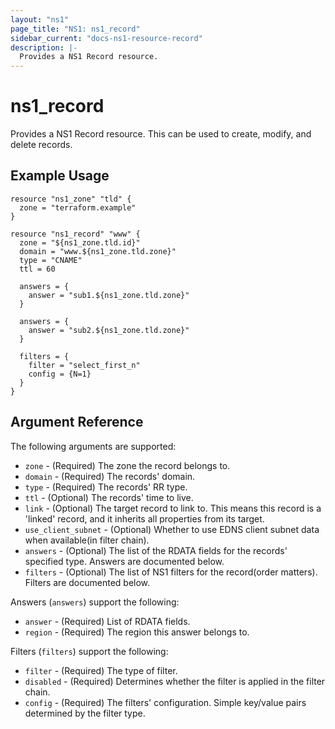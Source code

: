 ```yaml
---
layout: "ns1"
page_title: "NS1: ns1_record"
sidebar_current: "docs-ns1-resource-record"
description: |-
  Provides a NS1 Record resource.
---
```


# ns1\_record

Provides a NS1 Record resource. This can be used to create, modify, and delete records.

## Example Usage

```
resource "ns1_zone" "tld" {
  zone = "terraform.example"
}

resource "ns1_record" "www" {
  zone = "${ns1_zone.tld.id}"
  domain = "www.${ns1_zone.tld.zone}"
  type = "CNAME"
  ttl = 60

  answers = {
    answer = "sub1.${ns1_zone.tld.zone}"
  }

  answers = {
    answer = "sub2.${ns1_zone.tld.zone}"
  }

  filters = {
    filter = "select_first_n"
    config = {N=1}
  }
}
```

## Argument Reference

The following arguments are supported:

* `zone` - (Required) The zone the record belongs to.
* `domain` - (Required) The records' domain.
* `type` - (Required) The records' RR type.
* `ttl` - (Optional) The records' time to live.
* `link` - (Optional) The target record to link to. This means this record is a 'linked' record, and it inherits all properties from its target.
* `use_client_subnet` - (Optional) Whether to use EDNS client subnet data when available(in filter chain).
* `answers` - (Optional) The list of the RDATA fields for the records' specified type. Answers are documented below.
* `filters` - (Optional) The list of NS1 filters for the record(order matters). Filters are documented below.

Answers (`answers`) support the following:

* `answer` - (Required) List of RDATA fields.
* `region` - (Required) The region this answer belongs to.

Filters (`filters`) support the following:

* `filter` - (Required) The type of filter.
* `disabled` - (Required) Determines whether the filter is applied in the filter chain.
* `config` - (Required) The filters' configuration. Simple key/value pairs determined by the filter type.
